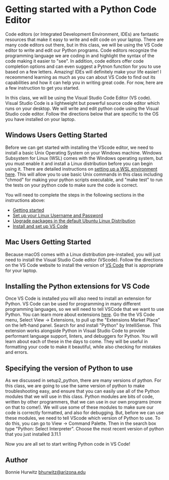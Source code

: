 # Getting started with a Python Code Editor

Code editors (or Integrated Development Environment, IDEs) are fantastic resources that make it easy to write and edit code on your laptop. There are many code editors out there, but in this class, we will be using the VS Code editor to write and edit our Python programs. Code editors recognize the programming language we are coding in and highlight the syntax of the code making it easier to "see". In addition, code editors offer code completion options and can even suggest a Pytnon function for you to use based on a few letters. Amazing! IDEs will definitely make your life easier! I receommend learning as much as you can about VS Code to find out its capabilities and how it can help you in writing great code. For now, here are a few instruction to get you started.

In this class, we will be using the Visual Studio Code Editor (VS code). Visual Studio Code is a lightweight but powerful source code editor which runs on your desktop. We will write and edit python code using the Visual Studio code editor. Follow the directions below that are specific to the OS you have installed on your laptop.

## Windows Users Getting Started

Before we can get started with installing the VScode editor, we need to install a basic Unix Operating System on your Windows machine. Windows Subsystem for Linux (WSL) comes with the Windows operating system, but you must enable it and install a Linux distribution before you can begin using it. There are detailed instructions on [setting up a WSL environment here](https://learn.microsoft.com/en-us/windows/wsl/setup/environment). This will allow you to use basic Unix commands in this class including "chmod" for making your python scripts executable, and "make test" to run the tests on your python code to make sure the code is correct.

You will need to complete the steps in the following sections in the instructions above:
* [Getting started](https://learn.microsoft.com/en-us/windows/wsl/setup/environment#get-started})
* [Set up your Linux Username and Password](https://learn.microsoft.com/en-us/windows/wsl/setup/environment#set-up-your-linux-username-and-password)
* [Upgrade packages in the default Ubuntu Linux Distribution](https://learn.microsoft.com/en-us/windows/wsl/setup/environment#update-and-upgrade-packages)
* [Install and set up VS Code](https://learn.microsoft.com/en-us/windows/wsl/setup/environment#use-visual-studio-code)

## Mac Users Getting Started

Because macOS comes with a Linux distribution pre-installed, you will just need to install the Visual Studio Code editor (VScode). Follow the directions on the VS Code website to install the version of [VS Code](https://code.visualstudio.com/) that is appropriate for your laptop.

## Installing the Python extensions for VS Code

Once VS Code is installed you will also need to install an extension for Python. VS Code can be used for programming in many different programming languages, so we will need to tell VSCode that we want to use Python. You can learn more about extensions [here](https://code.visualstudio.com/docs/introvideos/extend). Go the the VS Code menu, Select View -> Extensions, to pull up the "Extensions Market Place" on the left-hand panel. Search for and install "Python" by IntelliSense. This extension works alongside Python in Visual Studio Code to provide performant language support, linters, and debuggers for Python. You will learn about each of these in the days to come. They will be useful in formatting your code to make it beautiful, while also checking for mistakes and errors.

## Specifying the version of Python to use

As we discussed in setup2_python, there are many versions of python. For this class, we are going to use the same version of python to make troubleshooting easy, and ensure that you can easily use all of the Python modules that we will use in this class. Python modules are bits of code, written by other programmers, that we can use in our own programs (more on that to come!). We will use some of these modules to make sure our code is correctly formatted, and also for debugging. But, before we can use these modules, we need to tell VScode which version of Python to use. To do this, you can go to View -> Command Palette. Then in the search box type "Python: Select Interpreter". Choose the most recent version of python that you just installed 3.11.1

Now you are all set to start writing Python code in VS Code!

## Author

Bonnie Hurwitz <bhurwitz@arizona.edu>

